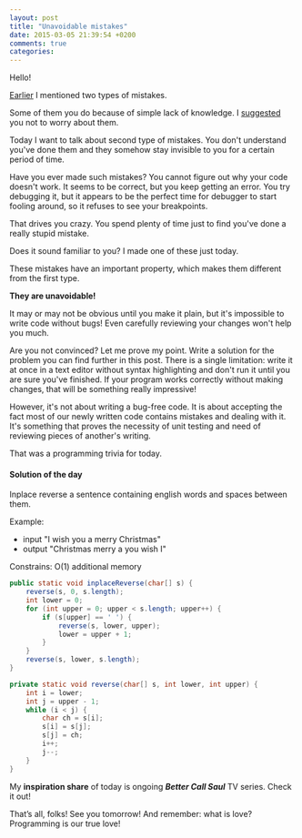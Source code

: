 ```yaml
---
layout: post
title: "Unavoidable mistakes"
date: 2015-03-05 21:39:54 +0200
comments: true
categories: 
---
```


Hello!

[Earlier][1] I mentioned two types of mistakes.

Some of them you do because of simple lack of knowledge. I [suggested][1] you not to worry about them.

Today I want to talk about second type of mistakes. You don't understand you've done them and they somehow stay invisible to you for a certain period of time.

<!-- more -->

Have you ever made such mistakes? You cannot figure out why your code doesn't work. It seems to be correct, but you keep getting an error. You try debugging it, but it appears to be the perfect time for debugger to start fooling around, so it refuses to see your breakpoints.

That drives you crazy. You spend plenty of time just to find you've done a really stupid mistake.

Does it sound familiar to you? I made one of these just today.

These mistakes have an important property, which makes them different from the first type.

**They are unavoidable!**

It may or may not be obvious until you make it plain, but it's impossible to write code without bugs! Even carefully reviewing your changes won't help you much.

Are you not convinced? Let me prove my point. Write a solution for the problem you can find further in this post. There is a single limitation: write it at once in a text editor without syntax highlighting and don't run it until you are sure you've finished. If your program works correctly without making changes, that will be something really impressive!

However, it's not about writing a bug-free code. It is about accepting the fact most of our newly written code contains mistakes and dealing with it. It's something that proves the necessity of unit testing and need of reviewing pieces of another's writing.

That was a programming trivia for today.

[1]: /blog/2015/03/04/do-it-wrong/

#### Solution of the day

Inplace reverse a sentence containing english words and spaces between them.

Example:

* input "I wish you a merry Christmas"
* output "Christmas merry a you wish I"

Constrains: O(1) additional memory

``` java
public static void inplaceReverse(char[] s) {
    reverse(s, 0, s.length);
    int lower = 0;
    for (int upper = 0; upper < s.length; upper++) {
        if (s[upper] == ' ') {
            reverse(s, lower, upper);
            lower = upper + 1;
        }
    }
    reverse(s, lower, s.length);
}

private static void reverse(char[] s, int lower, int upper) {
    int i = lower;
    int j = upper - 1;
    while (i < j) {
        char ch = s[i];
        s[i] = s[j];
        s[j] = ch;
        i++;
        j--;
    }
}
```

My **inspiration share** of today is ongoing ***Better Call Saul*** TV series. Check it out!

That’s all, folks! See you tomorrow! And remember: what is love? Programming is our true love!

